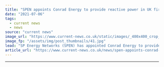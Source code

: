 ```yaml
---
title: "SPEN appoints Conrad Energy to provide reactive power in UK first"
date: "2021-07-06"
tags: 
  - current news
  - news
source: "current news"
image_url: "https://www.current-news.co.uk/static/images/_400x400_crop_center-center/Conrad-Energy-credit-Conrad-Energy.jpg"
image_fp: "/assets/img/post_thumbnails/41.jpg"
lead: "​SP Energy Networks (SPEN) has appointed Conrad Energy to provide reactive power to solve network constraints, in what it says is a UK first."
article_url: "https://www.current-news.co.uk/news/spen-appoints-conrad-energy-to-provide-reactive-power-in-uk-first?utm_source=rss-feeds&utm_medium=rss&utm_campaign=rss"
---
```


---
